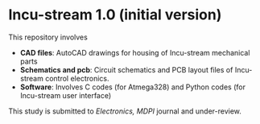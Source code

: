 # Incu-stream 1.0 (initial version)
This repository involves 
  - **CAD files**: AutoCAD drawings for housing of Incu-stream mechanical parts
  - **Schematics and pcb**: Circuit schematics and PCB layout files of Incu-stream control electronics.
  - **Software**: Involves C codes (for Atmega328) and Python codes (for Incu-stream user interface)
 
 This study is submitted to *Electronics, MDPI* journal and under-review.
  
